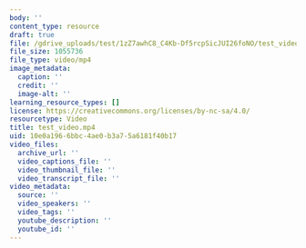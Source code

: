 ```yaml
---
body: ''
content_type: resource
draft: true
file: /gdrive_uploads/test/1zZ7awhC8_C4Kb-Df5rcpSicJUI26foNO/test_video.mp4
file_size: 1055736
file_type: video/mp4
image_metadata:
  caption: ''
  credit: ''
  image-alt: ''
learning_resource_types: []
license: https://creativecommons.org/licenses/by-nc-sa/4.0/
resourcetype: Video
title: test_video.mp4
uid: 10e0a196-6bbc-4ae0-b3a7-5a6181f40b17
video_files:
  archive_url: ''
  video_captions_file: ''
  video_thumbnail_file: ''
  video_transcript_file: ''
video_metadata:
  source: ''
  video_speakers: ''
  video_tags: ''
  youtube_description: ''
  youtube_id: ''
---
```

